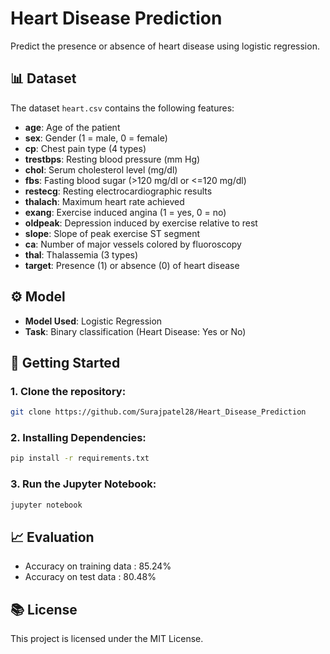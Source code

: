 # Heart Disease Prediction

Predict the presence or absence of heart disease using logistic regression.

## 📊 Dataset

The dataset `heart.csv` contains the following features:

- **age**: Age of the patient
- **sex**: Gender (1 = male, 0 = female)
- **cp**: Chest pain type (4 types)
- **trestbps**: Resting blood pressure (mm Hg)
- **chol**: Serum cholesterol level (mg/dl)
- **fbs**: Fasting blood sugar (>120 mg/dl or <=120 mg/dl)
- **restecg**: Resting electrocardiographic results
- **thalach**: Maximum heart rate achieved
- **exang**: Exercise induced angina (1 = yes, 0 = no)
- **oldpeak**: Depression induced by exercise relative to rest
- **slope**: Slope of peak exercise ST segment
- **ca**: Number of major vessels colored by fluoroscopy
- **thal**: Thalassemia (3 types)
- **target**: Presence (1) or absence (0) of heart disease

## ⚙️ Model

- **Model Used**: Logistic Regression
- **Task**: Binary classification (Heart Disease: Yes or No)

## 🚀 Getting Started

### 1. Clone the repository:

```bash
git clone https://github.com/Surajpatel28/Heart_Disease_Prediction
```
### 2. Installing Dependencies:
```bash
pip install -r requirements.txt
```
### 3. Run the Jupyter Notebook:
```bash
jupyter notebook 
```
## 📈 Evaluation
 - Accuracy on training data : 85.24%
 -  Accuracy on test data : 80.48%

## 📚 License

This project is licensed under the MIT License.


